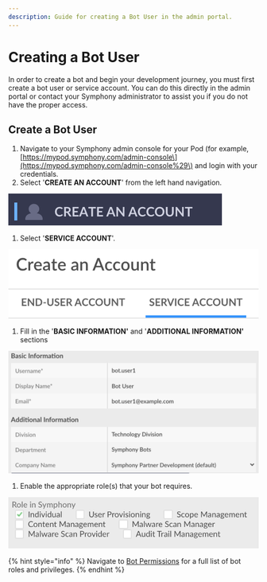 ```yaml
---
description: Guide for creating a Bot User in the admin portal.
---
```


# Creating a Bot User

In order to create a bot and begin your development journey, you must first create a bot user or service account. You can do this directly in the admin portal or contact your Symphony administrator to assist you if you do not have the proper access.

## Create a Bot User

1. Navigate to your Symphony admin console for your Pod \(for example, [https://mypod.symphony.com/admin-console\](https://mypod.symphony.com/admin-console%29\) and login with your credentials.
2. Select '**CREATE AN ACCOUNT**' from the left hand navigation.

![](../../.gitbook/assets/screen-shot-2020-07-01-at-5.31.28-pm.png)

1. Select '**SERVICE ACCOUNT**'.

![](../../.gitbook/assets/screen-shot-2020-07-01-at-5.33.09-pm.png)

1. Fill in the '**BASIC INFORMATION'** and '**ADDITIONAL INFORMATION'** sections

![](../../.gitbook/assets/screen-shot-2020-07-01-at-5.35.11-pm%20%283%29.png)

1. Enable the appropriate role\(s\) that your bot requires. 

![](../../.gitbook/assets/screen-shot-2020-07-01-at-5.36.17-pm%20%282%29.png)

{% hint style="info" %}
Navigate to [Bot Permissions](bot-permissions.md) for a full list of bot roles and privileges.
{% endhint %}

